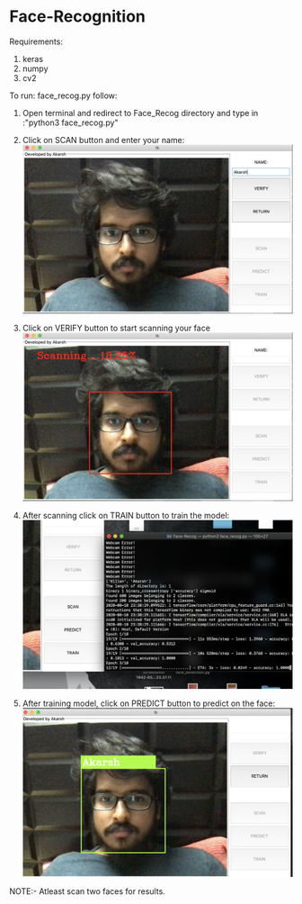 # Face-Recognition

Requirements: 
  1) keras
  2) numpy
  3) cv2
  
 To run: face_recog.py follow:
 
 1) Open terminal and redirect to Face_Recog directory and type in :"python3 face_recog.py"
 2) Click on SCAN button and enter your name:
 ![](Screenshots/ss1.png)
 
 3) Click on VERIFY button to start scanning your face
 ![](Screenshots/ss2.png)
 
 4) After scanning click on TRAIN button to train the model:
 ![](Screenshots/ss3.png)
 
 5) After training model, click on PREDICT button to predict on the face:
 ![](Screenshots/ss4.png)
 

 NOTE:- Atleast scan two faces for results.
